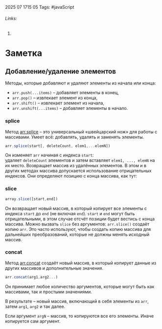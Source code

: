 2025 07 1715 05
Tags: #javaScript 
###### Links: 
1) 
# Заметка
## Добавление/удаление элементов
Методы, которые добавляют и удаляют элементы из начала или конца:

- `arr.push(...items)` – добавляет элементы в конец,
- `arr.pop()` – извлекает элемент из конца,
- `arr.shift()` – извлекает элемент из начала,
- `arr.unshift(...items)` – добавляет элементы в начало.
### splice
Метод [arr.splice](https://developer.mozilla.org/ru/docs/Web/JavaScript/Reference/Global_Objects/Array/splice) – это универсальный «швейцарский нож» для работы с массивами. Умеет всё: добавлять, удалять и заменять элементы.
```js
arr.splice(start[, deleteCount, elem1,...elemN])
```
Он изменяет `arr` начиная с индекса `start`: удаляет `deleteCount` элементов и затем вставляет `elem1, ..., elemN` на их место. Возвращает массив из удалённых элементов.
В этом и в других методах массива допускается использование отрицательных индексов. Они определяют позицию с конца массива, как тут:
### slice
```js
array.slice([start,end])
```
Он возвращает новый массив, в который копирует все элементы с индекса `start` до `end` (не включая `end`). `start` и `end` могут быть отрицательными, в этом случае отсчёт позиции будет вестись с конца массива.
Можно вызвать `slice` без аргументов: `arr.slice()` создаёт копию `arr`. Это часто используют, чтобы создать копию массива для дальнейших преобразований, которые не должны менять исходный массив.
### concat
Метод [arr.concat](https://developer.mozilla.org/ru/docs/Web/JavaScript/Reference/Global_Objects/Array/concat) создаёт новый массив, в который копирует данные из других массивов и дополнительные значения.
```js
arr.concat(arg1,arg2...)
```
Он принимает любое количество аргументов, которые могут быть как массивами, так и простыми значениями.

В результате – новый массив, включающий в себя элементы из `arr`, затем `arg1`, `arg2` и так далее.

Если аргумент `argN` – массив, то копируются все его элементы. Иначе копируется сам аргумент.
